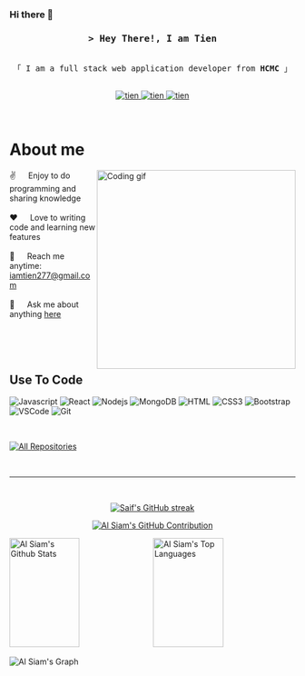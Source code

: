 ### Hi there 👋

<!--
**kieeutienn/kieeutienn** is a ✨ _special_ ✨ repository because its `README.md` (this file) appears on your GitHub profile.

Here are some ideas to get you started:

- 🔭 I’m currently working on ...
- 🌱 I’m currently learning ...
- 👯 I’m looking to collaborate on ...
- 🤔 I’m looking for help with ...
- 💬 Ask me about ...
- 📫 How to reach me: ...
- 😄 Pronouns: ...
- ⚡ Fun fact: ...
-->

<!--
<h2 align="center">
  Welcome to Al Siam World!
  <img src="https://media.giphy.com/media/hvRJCLFzcasrR4ia7z/giphy.gif" width="28">
</h2>
-->

<!--
<p align="center">
  <a href="https://github.com/alsiam"><img src="https://readme-typing-svg.herokuapp.com/?lines=Self%20Taught%20Programmer;Front%20End%20Developer;1.5%2B%20years%20of%20coding%20experience;Always%20learning%20new%20things&center=true&width=380&height=45"></a>
</p>

 -->

<!--
<a href="https://komarev.com/ghpvc/?username=alsiam">
  <img align="right" src="https://komarev.com/ghpvc/?username=alsiam&label=Visitors&color=0e75b6&style=flat" alt="Profile visitor" />
</a>
-->



<!-- Intro  -->
<h3 align="center">
        <samp>&gt; Hey There!, I am Tien
        </samp>
</h3>


<p align="center"> 
  <samp>
    <br>
    「 I am a full stack web application developer from <b>HCMC</b> 」
    <br>
    <br>
  </samp>
</p>

<p align="center">
 <a href="https://www.linkedin.com/in/ki%E1%BB%81u-ti%C3%AAn-%C4%91%E1%BA%B7ng-0a7493273/" target="_blank">
  <img src="https://img.shields.io/badge/LinkedIn-0077B5?style=for-the-badge&logo=linkedin&logoColor=white" alt="tien"/>
 </a>
 <a href="https://www.instagram.com/kieeutienn/" target="_blank">
  <img src="https://img.shields.io/badge/Instagram-fe4164?style=for-the-badge&logo=instagram&logoColor=white" alt="tien" />
 </a> 
 <a href="https://facebook.com/dangthikieutien2001" target="_blank">
  <img src="https://img.shields.io/badge/Facebook-20BEFF?&style=for-the-badge&logo=facebook&logoColor=white" alt="tien"  />
  </a> 
</p>
<br />

<!-- About Section -->
 # About me
 
<p>
 <img align="right" width="350" src="/assets/programmer.gif" alt="Coding gif" />
  
 ✌️ &emsp; Enjoy to do programming and sharing knowledge <br/><br/>
 ❤️ &emsp; Love to writing code and learning new features<br/><br/>
 📧 &emsp; Reach me anytime: iamtien277@gmail.com<br/><br/>
 💬 &emsp; Ask me about anything [here](https://github.com/kieeutienn/kieeutieen/issues)

</p>

<br/>
<br/>
<br/>

## Use To Code

![Javascript](https://img.shields.io/badge/Javascript-F0DB4F?style=for-the-badge&labelColor=black&logo=javascript&logoColor=F0DB4F)
![React](https://img.shields.io/badge/-React-61DBFB?style=for-the-badge&labelColor=black&logo=react&logoColor=61DBFB)
![Nodejs](https://img.shields.io/badge/Nodejs-3C873A?style=for-the-badge&labelColor=black&logo=node.js&logoColor=3C873A)
![MongoDB](https://img.shields.io/badge/MongoDB-4EA94B?style=for-the-badge&logo=mongodb&logoColor=white)
![HTML](https://img.shields.io/badge/HTML5-E34F26?style=for-the-badge&logo=html5&logoColor=white)
![CSS3](https://img.shields.io/badge/CSS3-1572B6?style=for-the-badge&logo=css3&logoColor=white)
![Bootstrap](https://img.shields.io/badge/Bootstrap-563D7C?style=for-the-badge&logo=bootstrap&logoColor=white)
![VSCode](https://img.shields.io/badge/Visual_Studio-0078d7?style=for-the-badge&logo=visual%20studio&logoColor=white)
![Git](https://img.shields.io/badge/Git-F05032?style=for-the-badge&logo=git&logoColor=white)

<br/>



<p align="left">
  <a href="https://github.com/kieeutienn?tab=repositories" target="_blank"><img alt="All Repositories" title="All Repositories" src="https://img.shields.io/badge/-All%20Repos-2962FF?style=for-the-badge&logo=koding&logoColor=white"/></a>
</p>

<br/>
<hr/>
<br/>

<p align="center">
  <a href="https://github.com/kieeutienn">
    <img src="https://github-readme-streak-stats.herokuapp.com/?user=kieeutienn&theme=radical&border=7F3FBF&background=0D1117" alt="Saif's GitHub streak"/>
  </a>
</p>

<p align="center">
  <a href="https://github.com/kieeutienn">
    <img src="https://github-profile-summary-cards.vercel.app/api/cards/profile-details?username=kieeutienn&theme=radical" alt="Al Siam's GitHub Contribution"/>
  </a>
</p>

<a> 
    <a href="https://github.com/kieeutienn"><img alt="Al Siam's Github Stats" src="https://denvercoder1-github-readme-stats.vercel.app/api?username=kieeutienn&show_icons=true&count_private=true&theme=react&border_color=7F3FBF&bg_color=0D1117&title_color=F85D7F&icon_color=F8D866" height="192px" width="49.5%"/></a>
  <a href="https://github.com/kieeutienn"><img alt="Al Siam's Top Languages" src="https://denvercoder1-github-readme-stats.vercel.app/api/top-langs/?username=kieeutienn&langs_count=8&layout=compact&theme=react&border_color=7F3FBF&bg_color=0D1117&title_color=F85D7F&icon_color=F8D866" height="192px" width="49.5%"/></a>
  <br/>
</a>


![Al Siam's Graph](https://github-readme-activity-graph.vercel.app/graph?username=alsiam&custom_title=Al%20Siam's%20GitHub%20Activity%20Graph&bg_color=0D1117&color=7F3FBF&line=7F3FBF&point=7F3FBF&area_color=FFFFFF&title_color=FFFFFF&area=true)
